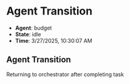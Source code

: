 # Agent Transition

- **Agent**: budget
- **State**: idle
- **Time**: 3/27/2025, 10:30:07 AM

## Agent Transition

Returning to orchestrator after completing task

